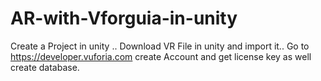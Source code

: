# AR-with-Vforguia-in-unity

Create a Project in unity ..
Download VR File in unity and import it..
Go to https://developer.vuforia.com create Account and get license key as well create database.
